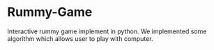 # Rummy-Game
Interactive rummy game implement in python.
We implemented some algorithm which allows user to play with computer.
